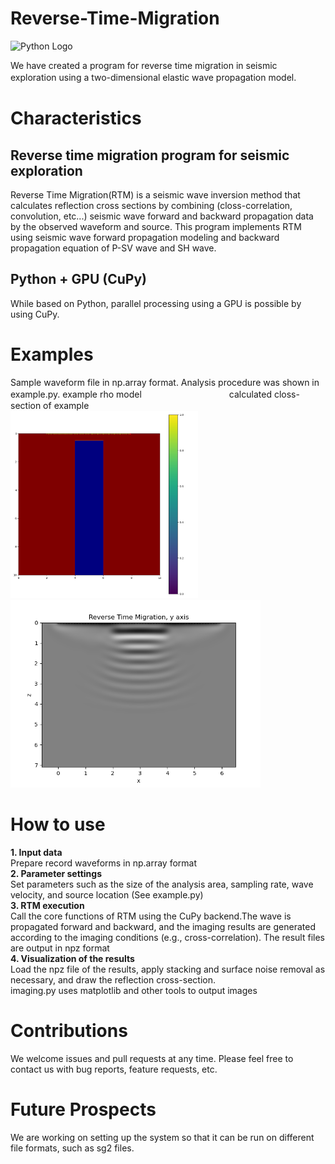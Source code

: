 # Reverse-Time-Migration
<div align="left">
  <img src="https://www.python.org/static/community_logos/python-logo-generic.svg"
       alt="Python Logo"
       width="200"
       style="margin-right: 20px;" />
</div>

We have created a program for reverse time migration in seismic exploration using a two-dimensional elastic wave propagation model.　

# Characteristics
## Reverse time migration program for seismic exploration
Reverse Time Migration(RTM) is a seismic wave inversion method that calculates reflection cross sections by combining (closs-correlation, convolution, etc...) seismic wave forward and backward propagation data by the observed waveform and source.
This program implements RTM using seismic wave forward propagation modeling and backward propagation equation of P-SV wave and SH wave.
## Python + GPU (CuPy) 
While based on Python, parallel processing using a GPU is possible by using CuPy.

# Examples 
Sample waveform file in np.array format. Analysis procedure was shown in example.py. 
example rho model　　　　　　　　　　calculated closs-section of example  
<img src="https://github.com/HaraandYutaro/Reverse-Time-Migration/blob/main/examples/ex%20model/Ex_rhomodel.png" width="300" alt="Sample Image" /> <img src='https://github.com/HaraandYutaro/Reverse-Time-Migration/blob/main/examples/results/RTMimages/y_120.png' width="400" alt="Sample Image" />

# How to use
**1. Input data**  
 Prepare record waveforms in np.array format  
**2. Parameter settings**  
 Set parameters such as the size of the analysis area, sampling rate, wave velocity, and source location (See example.py)  
**3. RTM execution**  
 Call the core functions of RTM using the CuPy backend.The wave is propagated forward and backward, and the imaging results are generated according to the imaging conditions (e.g., cross-correlation). The result files are output in npz format  
**4. Visualization of the results**  
 Load the npz file of the results, apply stacking and surface noise removal as necessary, and draw the reflection cross-section.  
 imaging.py uses matplotlib and other tools to output images

# Contributions
We welcome issues and pull requests at any time. Please feel free to contact us with bug reports, feature requests, etc.

# Future Prospects
We are working on setting up the system so that it can be run on different file formats, such as sg2 files.
